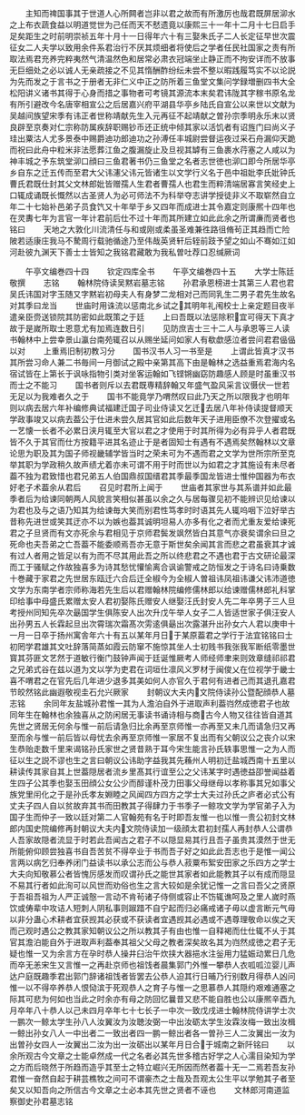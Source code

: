 <!-- { "loadSidebar": true } -->
　　主知而禆国事其于世道人心所闗者岂非以君之故而有所激厉也哉君既屏居泖水之上布衣蔬食益以明道觉世为己任而天不憖遗竟以康熙三十一年十二月十七日启手足矣距生之时前明崇祯五年十月十一日得年六十有三娶朱氏子二人长定征早世次震征女二人夫学以致用余件系君治行不厌其烦细者将使后之学者任民社国家之责有所取法焉君充养完粹夷然气清温然色和居常必肃衣冠端坐止静正而不拘安详而不放事无巨细处之必以诚人无亲疏接之不见其惰酬酢纷纭未尝不整以暇践履笃实不以论説为先而发之于言书之于册者无非仁义中正之防所着三鱼堂文集问学録増删四书大全松阳讲义诸书其得于心身而措之事物者可考镜其源流本末矣君讳陇其字稼书原名龙有所引避改今名唐宰相宣公之后居嘉兴府平湖县华亭乡陆氏自宣公以来世以文献为吴越间族望宋季有讳正者世称靖献先生入元再征不起靖献之曽孙宗季明永乐末以贤良辟至京奏对仁宗称防属疾辞职赐钞币还正统中倾其家以活饥者有诏旌门曰尚义子珪出粟沽人尤多景泰中赐爵迪功郎迪功之孙溥任丰城尉尝督运夜过采石舟漏仰天跪而祝曰此舟中粒米非法愿葬江鱼之腹漏旋止及旦视其罅有三鱼裹水荇塞之人咸以为神丰城之予东筑堂泖口顔曰三鱼君著书仍三鱼堂之名者志世徳也泖口即今所居华亭乡自东之迁五传而至君大父讳瀗父讳元皆诸生以文学行义名于邑中祖妣李氏妣钟氏曹氏君既仕封其父文林郎妣皆赠孺人生君者曹孺人也君生而粹清端居寡言笑经史上口辄成诵既长慨然以古圣贤人为必可师法不为科举夺志讲学授徒非义不取崭然自立年二十七始补邑弟子员食饩又十年举于乡又四年而成进士其令嘉定则康熈十四年也在灵夀七年为言官一年计君前后仕不过十年而其所建立如此此余之所谓亷而贤者也铭曰
　　天地之大敦化川流清任与和或刚或柔虽圣难兼徃路徂脩茍正其趋而亡险陂若适康庄我马不騺周行载驰循途乃至伟哉英贤轩后轾前跂予望之如山不骞如江如河赴彼九渊天下善士士皆知之我铭君藏敢为我私曽吐荐口忍缄厥词







　　午亭文编巻四十四
　　钦定四库全书
　　午亭文编巻四十五
　　大学士陈廷敬撰
　　志铭
　　翰林院侍读吴黙岩墓志铭
　　孙君承恩榜进士其第三人君也君吴氏讳国对字玉随又字黙岩初母夫人有身梦二龙相对己而同乳生二男子君先生故名对其季曰龙当
　　世庙时用诛流以惩南北乡试之其明年礼闱校士上亲定题目夜半遣亲臣赍送锁院其防密如此既策之于廷
　　上曰吾既以法惩除积宜可得天下真才故于是嵗所取士恩意尤有加焉连数日引
　　见防庶吉士三十二人与承恩等三人读书翰林中上尝幸景山瀛台南苑辄召以从赐坐延问如家人有欷歔感泣者尝问君君偘偘以对
　　上重焉旧制初教习分
　　国书汉书人习一书至是
　　上谓此皆真才汉书其所尝习命人兼二书毎间一月御试之殿中亲第其高下由是翰林之选益重焉君海内名宿试皆在上第长于讽咏指物引类对坐客运翰如飞铿锵幽窈防趣感人顾是时虽重汉书而士之不能习
　　国书者则斥以去君既専精辞翰又年盛气盈风采言议慑伏一世若无足以为我难者久之于
　　国书不能竟学乃喟然叹曰此乃天之所以限我才也明年则以病去居六年补编修典试福建迁国子司业侍读又乞迁去居八年补侍读提督顺天学政事竣又以病去葢公于仕进未尝久居其官如此后数年天子进用臣僚不次登擢或名一艺懐一长者不必累日浃月辄至大官以君之才使用于时其所得为必有异乎人者君既皆不久于其官而仕方按籍平进其名迹止于是者固知士有遇有不遇焉矣然翰林以文章论思为职及其为国子师视畿辅学皆当时之荣未可为不遇而君之文学为世所宗所至克举其职为学政稍久故声绩尤着亦未可谓不用于时而世以为如君之才其施设有未尽者葢不独为君致惜也君兄弟五人伯国鼎叔国缙君其季最季国龙皆进士惟仲国器为布衣好老子术葢余从君后
　　召见时君所上闻于
　　世庙者其家世与其系谱并如此最季者后为给谏同朝两人风貌言笑相似甚虽以余之久与居每骤见初不能辨识见给谏以为君也及与之语乃知其为给谏毎大笑而别君性笃孝时时语其先人辄呜咽下泣好举古昔称先进世或笑其迂亦不以为嫉也葢其诚明坦易人亦多有化之者而尤重友爱给谏死君之子旦贤而有文亦死余与君相见于京师君鬓发飒然皆白其意气亦衰矣谓余曰旦之死命也夫吾弟之亡吾葢不能委顺焉吾亦无意于斯世矣余闻其言而悲之君虽衰其才诚有过人者用之皆足以有为而不尽其用此吾之所以终悲君之不遇也君于古文研论最深而工于骚赋之作故独喜多为诗其愁忧懽愉离合讽谕警戒之防恒发之于诗名曰诗乗数十巻藏于家君之先世居东瓯迁六合后迁全椒今为全椒人曽祖讳凤祖讳谦父讳沛道徳文学为东南学者宗师称海若先生后以君赠翰林院编修儒林郎以给谏赠儒林郎礼科掌印给事中母盛氏累赠太安人君初娶陈氏赠安人继娶汪氏封安人先二年卒男子三人旦考授州同知先卒次朂国学生俱陈安人出次升戊午举人女子二人皆适世家子俱汪安人出孙男五人长霖起旦出次霄瑞次霜髙次雱逺俱朂出次露湛升出孙女六人君以庚申十一月一日卒于扬州寓舎年六十有五以某年月日于某原葢君之学行于法宜铭铭曰士初罔学君雄其文吐辞落简蒸如霞云防窜不施惊其坐人士初贱书我张我军断纸零墨世寳其芬匪文艺然于道敏行衡门鼓钟声闻于廷诞惟厥考人师经师聿来则效章缝祁祁君之兄弟式谷在兹以道为文以学为吏君在词垣仕凛风义罗材于闽俊乂在位视学于畿士喜不喟君之在官先后几年进少退多其美如何人亦官久于君何有进者己而其退孔嘉君节皎然铭此幽遐敬视圭石允兴厥家
　　封朝议大夫内文院侍读孙公暨配顔恭人墓志铭
　　余同年友盐城孙君惟一其为人澹泊自外于进取声利葢岿然成徳君子也故同年生在翰林也余独喜从之防闲居无事读书诵诗相与商古今人物又往往皆自道其先世之贤居无何余与惟一前后请急归比余再至京师惟一亦再至又未几而请急归又再至而余与惟一前后皆以母忧去余再至京师惟一家居不复出而有父朝议公之丧介以宋生恭贻走数千里来谒铭孙氏家世之贤昔熟于耳今宋生能言孙氏轶事思惟一之为人而征以生之説不谬也生之言曰朝议公讳助字益我其先蘓州人明初迁盐城西南十五里以耕读传其家自其上世葢隠居者流乡里髙其行谊至公之父讳某字时遇徳益卲誉闻益着生四子公其季也娶玉田顔公女公少而醇谨朴茂力田事父母继母以孝称事其兄如事父族党里闬化之于是孙氏孝友婣睦之风闻四方四方之学士大夫过孙氏之庐者必式公有丈夫子四人自以贫故弃其书而田教其子得肆力于书季子一鲸攻文学为学官弟子入为国子生而仲子一致以廷对第二人官翰苑有名于时即吾友惟一也以惟一贵公初封文林郎内国史院编修再封朝议大夫内文院侍读加一级顔太君初封孺人再封恭人公谓恭人吾家故隠者流显于时若此吾闻古之君子不以隠显易其行且吾子虽贵其漠然于世无所能俯仰顾尝独喜书自吾苦贫不得卒业于书而吾子好之如此此吾志也于是惟一闻公言两以病乞归奉养闭门益读书以承公志而公与恭人菽粟布絮安田家之乐四方之学士大夫向知敬慕公者皆愧厉感发而叹谓孙氏之能世其家者如此能教其子以有成而隠显不易其行者如此洵可以风世而劝俗也生之言大较如是余犹记惟一之言曰吾父之贤原于吾祖吾祖为人严正诚慤一言动不肯茍诸子侍侧或容止不饬辄谯呵及之里人嵗时燕饮或俦辈中攻诘人短刺人阴私事则踧踖不自宁起而归必痛戒诸子毋以虚言断元气毋以非分蛊心术耕者宜获觊其必获或不获读者宜遇觊其必遇或不遇尊理敬命以俟之天而己观时遇公之教其家知朝议公之所以教其子有由也惟一自释褐而仕仕辄不乆于其官其澹泊能自外于进取声利葢奉其祖父父母之教者深矣故名其为岿然成徳之君子无疑也惟一又为余言方在孕时恭人操井臼治午炊挟大器挹水注釡用力猛娠动累日几危而卒无恙宋生又言惟一之再赴京师也祖饯者晨集郭门外惟一攀恭人衣呱呱泣婴儿声达户庭既趣季君出郭门辞诸祖饯者皆罢去公恭人迫其行日晡乃行别数月得恭人凶问惟一以不得卒养恭人恨恸滨于死观恭人之育子与惟一之思慕恭人其隠约艰难通塞之际其可悲为何如也当此之时余亦有母之防回忆曩昔又悲不能自胜也公以康熈辛酉九月卒年八十恭人以己未四月卒年七十七长子一中次一致戊戌进士翰林院侍讲学士次一鹏次一鲸太学生孙八人汝翼汝为汝聴汝弼一中出汝砺太学生汝霖汝梅一致出汝楫一鲸出孙女八人一中出者二一致出者四一鹏一鲸出者各一曽孙三人二汝翼出一汝为出曽孙女四人一汝翼出二汝为出一汝砺出以某年月日合于城南之新阡铭曰
　　以余所观古今文章之士能卓然成一代之名者必其先世多稽古好学之人心濡目染知为学之方而后晓然于所趋而造乎其至士之特立崛兴无所因而然者葢十无一二焉若吾友孙君惟一奋然自起于耕芸樵牧之间可不谓豪杰之士哉及吾观太公生平以学勉其子者至矣又以知吾向之所信古今文章之士必本其先世之贤者不诬也
　　文林郎河南道监察御史孙君墓志铭
